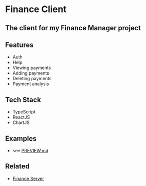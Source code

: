 # Finance Client
## The client for my Finance Manager project

## Features
- Auth
- Help
- Viewing payments
- Adding payments
- Deleting payments
- Payment analysis

## Tech Stack
- TypeScript
- ReactJS
- ChartJS

## Examples
- see [PREVIEW.md](./preview/PREVIEW.md)

## Related
- [Finance Server](https://github.com/jaromaster/finance-server)
